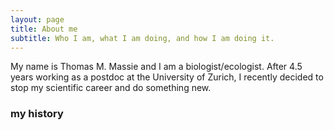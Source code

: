 ```yaml
---
layout: page
title: About me
subtitle: Who I am, what I am doing, and how I am doing it.
---
```


My name is Thomas M. Massie and I am a biologist/ecologist. After 4.5 years
working as a postdoc at the University of Zurich, I recently decided to
stop my scientific career and do something new.



### my history
